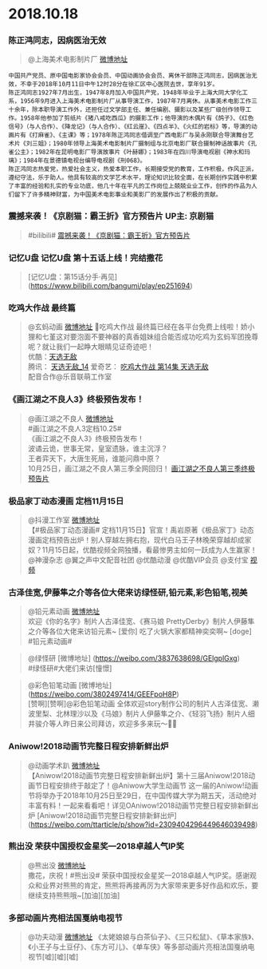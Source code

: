 # 2018.10.18
 

###  陈正鸿同志，因病医治无效
>@上海美术电影制片厂 [微博地址](https://weibo.com/1984803191/GEtsonmRa)
```
中国共产党员、原中国电影家协会会员、中国动画协会会员、离休干部陈正鸿同志，因病医治无效，不幸于2018年10月11日中午12时28分在徐汇区中心医院去世，享年91岁。
陈正鸿同志1927年7月出生，1947年8月加入中国共产党，1948年毕业于上海大同大学化工系，1956年9月进入上海美术电影制片厂从事导演工作，1987年7月离休。从事美术电影工作三十余年，除本职导演工作外，还担任过文学部主任、兼任编剧、摄影以及某些厂级创作领导工作。1958年他参加了剪纸片《猪八戒吃西瓜》的摄影工作；他导演的木偶片有《鸽子》、《红色信号》（与人合作）、《降龙记》（与人合作）、《红云崖》、《四点半》、《火红的岩标》等，导演的动画片有《打麻雀》、《主课》等；1978年陈正鸿同志借调至广西电影厂与吴永刚联合导演舞台艺术片《刘三姐》；1980年领导上海美术电影制片厂摄制组与北京电影厂联合摄制神话故事片《孔雀公主》；1982年在昆明电影厂导演故事片《叶赫娜》；1983年在四川导演电视剧《神水和玛璃》；1984年在景德镇电视台编导电视剧《刑068》。
陈正鸿同志热爱党，热爱社会主义，热爱本职工作，长期接受党的教育，工作积极，作风正派，遵纪守法，乐于助人。他具有较高的文学艺术水平，理论知识比较全面，在长期创作实践中积累了丰富的经验和扎实的专业功底，他几十年在平凡的工作岗位上兢兢业业工作，创作的作品为人们留下了许多精神财富，为中国美术电影事业和美影厂的发展作出了积极的贡献。
```

### 震撼来袭！《京剧猫：霸王折》官方预告片 UP主: 京剧猫
>#bilibili#   [震撼来袭！《京剧猫：霸王折》官方预告片](https://www.bilibili.com/video/av34076962)​​​​ 

### 记忆U盘 记忆U盘 第十五话上线！完结撒花 

>[记忆U盘：第15话分手·再见]​​​​(https://www.bilibili.com/bangumi/play/ep251694)  

### 吃鸡大作战 最终篇
> @玄蚂动画  [微博地址](https://weibo.com/1769640584/GwRz9b8U8)
>吃鸡大作战 最终篇已经在各平台免费上线啦！娇小狸和七堇这对要泡面不要神器的真香姐妹组合能否成功吃鸡为玄蚂军团挽尊呢？就让我们一起睁大眼睛见证奇迹吧！  
>优酷：[天选无敌](https://v.youku.com/v_show/id_XMzc5MDcyMDk4NA==.html?spm=a2h0j.11185381.listitem_page1.5!14~A&&s=8b600969a0ac47b39f5c)  
>腾讯： [天选无敌_14](https://v.qq.com/x/cover/jcu9az86kp7ml5t/o0762672zng.html)
>爱奇艺： [吃鸡大作战 第14集 天选无敌](https://www.iqiyi.com/v_19rqyn0h2k.html)  
>配音合作@乐音联萌工作室 ​​​​   
 
### 《画江湖之不良人3》终极预告发布！
> @画江湖之不良人  [微博地址](https://weibo.com/5213431657/GEsWLvtzk)  
>#画江湖之不良人3定档10.25#  
>《画江湖之不良人3》终极预告发布！  
>波谲云诡，世事无常，皇室遗脉，谁主沉浮？  
>王者弈天下，大唐生死局，谁能问鼎中原？  
>10月25日，画江湖之不良人第三季全网回归！ [画江湖之不良人第三季终极预告片](https://www.bilibili.com/bangumi/play/ep253295/)  


### 极品家丁动态漫画  定档11月15日
> @抖漫工作室  [微博地址](https://weibo.com/5450564235/GEsUvb1Xa)   
>【#极品家丁动态漫画# 定档11月15日】官宣！禹岩原著《极品家丁》动态漫画定档预告出炉！别人穿越左拥右抱，现代白马王子林晚荣穿越却成家奴？11月15日起，优酷视频全网独播，看最惨男主如何一跃成为人生赢家！ @神漫杂志 @翼之声中文配音社团 @优酷动漫  @优酷VIP会员 @支付宝 [视频]( https://weibo.com/tv/v/jG1hogug8?fid=1034:4296419927104978)  


###  古泽佳宽,伊藤隼之介等各位大佬来访绿怪研,铅元素,彩色铅笔,视美
> @铅元素动画  [微博地址](https://weibo.com/5754772000/GEuy4lUYV)  
>欢迎《你的名字》制片人古泽佳宽、《赛马娘 PrettyDerby》制片人伊藤隼之介等各位大佬来访铅元素~ [爱你] 吃了火锅大家都精神奕奕啊~ [doge]  
>#铅元素动画# ​​​​ 

>@绿怪研  [微博地址] (https://weibo.com/3837638698/GElgplGxg)  
>#绿怪研#大佬们来访[憧憬] ​​​​


> @彩色铅笔动画   [微博地址] (https://weibo.com/3802497414/GEEFpoH8P)  
>[赞啊][赞啊]@彩色铅笔动画 全体欢迎story制作公司的制片人古泽佳宽、濑波里梨、北林理沙以及《马娘》制片人伊藤隼之介、《轻羽飞扬》制片人细井骏介等人昨日来公司拜访，欢迎多多来玩～👏👏 ​​​​ 

### Aniwow!2018动画节完整日程安排新鲜出炉
>  @动画学术趴  [微博地址](https://weibo.com/3899327798/GEt5Wl2cr)  
>【Aniwow!2018动画节完整日程安排新鲜出炉】第十三届Aniwow!2018动画节日程安排终于敲定了！@Aniwow大学生动画节 这一届的Aniwow!动画节将举办于2018年10月25日至29日，在中国传媒大学为期五天，活动绝对丰富有料！一起来看看吧！详见OAniwow!2018动画节完整日程安排新鲜出炉 [Aniwow!2018动画节完整日程安排新鲜出炉]​​​(https://weibo.com/ttarticle/p/show?id=2309404296449646039498)  

### 熊出没  荣获中国授权金星奖—2018卓越人气IP奖
> @熊出没 [微博地址](https://weibo.com/2810479322/GEsRupAnJ)  
>撒花，庆祝！#熊出没# 荣获中国授权金星奖—2018卓越人气IP奖。感谢观众和业界对熊熊的肯定，熊熊将再接再厉为大家带来更多好作品和欢乐，要继续支持熊熊哦~[加油][加油] ​​​​ 

###  多部动画片亮相法国戛纳电视节
>@功夫动漫  [微博地址](https://weibo.com/2353195100/GErHXD1E4)
>《太姥娘娘与白茶仙子》、《三只松鼠》、《草本家族》、《小王子与土豆仔》、《东方可儿》、《单车侠》等多部动画片亮相法国戛纳电视节[嘘][嘘][嘘]







